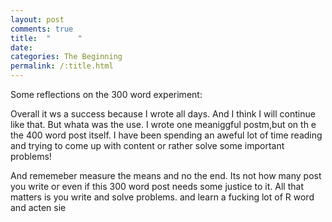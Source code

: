 ```yaml
---
layout: post
comments: true
title:  "      "
date:   
categories: The Beginning
permalink: /:title.html
---
```


Some reflections on the 300 word experiment:

Overall it ws a success because I wrote all days. And I think I will continue like that. But whata was the use. I wrote one meaniggful postm,but on th e the 400 word post itself. I have been spending an aweful lot of time reading and trying to come up with content or rather solve some important problems!

And rememeber measure the means and no the end. Its not how many post you write or even if this 300 word post needs some justice to it. All that matters is you write and solve problems. and learn a fucking lot of R word and acten sie
